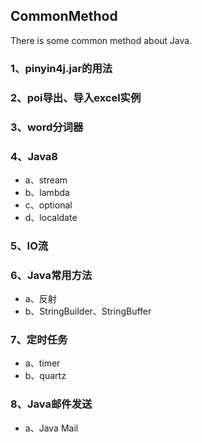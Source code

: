 ## CommonMethod
There is some common method about Java.

### 1、pinyin4j.jar的用法
### 2、poi导出、导入excel实例
### 3、word分词器
### 4、Java8
- a、stream
- b、lambda
- c、optional
- d、localdate
### 5、IO流
### 6、Java常用方法
- a、反射
- b、StringBuilder、StringBuffer
### 7、定时任务
- a、timer
- b、quartz
### 8、Java邮件发送
- a、Java Mail
